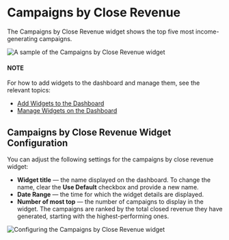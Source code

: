 <a id="user-guide-business-intelligence-widgets-close-revenue"></a>

# Campaigns by Close Revenue

The Campaigns by Close Revenue widget shows the top five most income-generating campaigns.

![A sample of the Campaigns by Close Revenue widget](user/img/dashboards/campaign_revenue.png)

#### NOTE
For how to add widgets to the dashboard and manage them, see the relevant topics:

* [Add Widgets to the Dashboard](index.md#user-guide-business-intelligence-widgets-add)
* [Manage Widgets on the Dashboard](index.md#user-guide-business-intelligence-widgets-manage)

## Campaigns by Close Revenue Widget Configuration

You can adjust the following settings for the campaigns by close revenue widget:

* **Widget title** — the name displayed on the dashboard. To change the name, clear the **Use Default** checkbox and provide a new name.
* **Date Range** — the time for which the widget details are displayed.
* **Number of most top** — the number of campaigns to display in the widget. The campaigns are ranked by the total closed revenue they have generated, starting with the highest-performing ones.

![Configuring the Campaigns by Close Revenue widget](user/img/dashboards/campaign_revenue_config.png)
